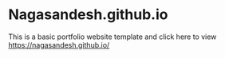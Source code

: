 # Nagasandesh.github.io
This is a basic portfolio website template
and click here to view https://nagasandesh.github.io/
